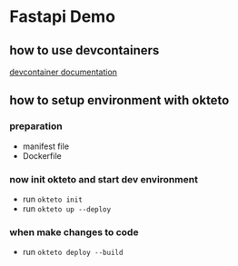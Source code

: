 # Fastapi Demo

## how to use devcontainers

[devcontainer documentation](https://containers.dev/implementors/json_reference/)

## how to setup environment with okteto

### preparation

* manifest file
* Dockerfile

### now init okteto and start dev environment

* run `okteto init`
* run `okteto up --deploy`

### when make changes to code

* run `okteto deploy --build`
